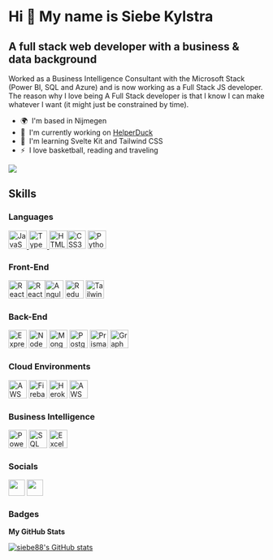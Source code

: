 # Hi 👋 My name is Siebe Kylstra

## A full stack web developer with a business & data background

Worked as a Business Intelligence Consultant with the Microsoft Stack (Power BI, SQL and Azure) and is now working as a Full Stack JS developer.
The reason why I love being A Full Stack developer is that I know I can make whatever I want (it might just be constrained by time).

- 🌍  I'm based in Nijmegen
- 🚀  I'm currently working on [HelperDuck](http://helperduck.com/)
- 🧠  I'm learning Svelte Kit and Tailwind CSS
- ⚡  I love basketball, reading and traveling

<a href="https://www.github.com/siebe88" target="_blank" rel="noreferrer"><img
src="https://img.shields.io/github/followers/siebe88?logo=github&style=for-the-badge&color=0891b2&labelColor=1c1917" /></a>

## Skills

### Languages

<p align="left"> <p align="left"><a href="https://developer.mozilla.org/en-US/docs/Web/JavaScript" target="_blank" rel="noreferrer">
<img src="https://raw.githubusercontent.com/danielcranney/readme-generator/main/public/icons/skills/javascript-colored.svg" width="36" height="36" alt="JavaScript" /></a><a href="https://www.typescriptlang.org/" target="_blank" rel="noreferrer">
<img src="https://raw.githubusercontent.com/danielcranney/readme-generator/main/public/icons/skills/typescript-colored.svg" width="36" height="36" alt="TypeScript" /></a><a href="https://developer.mozilla.org/en-US/docs/Glossary/HTML5" target="_blank" rel="noreferrer">
<img src="https://raw.githubusercontent.com/danielcranney/readme-generator/main/public/icons/skills/html5-colored.svg" width="36" height="36" alt="HTML5" /></a><a href="https://www.w3.org/TR/CSS/#css" target="_blank" rel="noreferrer"><img src="https://raw.githubusercontent.com/danielcranney/readme-generator/main/public/icons/skills/css3-colored.svg" width="36" height="36" alt="CSS3" /></a>
<a href="https://www.python.org/" target="_blank" rel="noreferrer"><img src="https://raw.githubusercontent.com/danielcranney/readme-generator/main/public/icons/skills/python-colored.svg" width="36" height="36" alt="Python" /></a>
</p>

### Front-End

<p align="left"><p align="left"><a href="https://reactjs.org/" target="_blank" rel="noreferrer"><img src="https://raw.githubusercontent.com/danielcranney/readme-generator/main/public/icons/skills/react-colored.svg" width="36" height="36" alt="React" /></a><a href="https://reactjs.org/" target="_blank" rel="noreferrer"><img src="https://raw.githubusercontent.com/kristerkari/react-native-svg-transformer/master/images/react-native-logo.png" width="36" height="36" alt="React" /></a><a href="https://angular.io/" target="_blank" rel="noreferrer"><img src="https://raw.githubusercontent.com/danielcranney/readme-generator/main/public/icons/skills/angularjs-colored.svg" width="36" height="36" alt="Angular" /></a>
<a href="https://redux.js.org/" target="_blank" rel="noreferrer"><img src="https://raw.githubusercontent.com/danielcranney/readme-generator/main/public/icons/skills/redux-colored.svg" width="36" height="36" alt="Redux" /></a>
<a href="https://tailwindcss.com/" target="_blank" rel="noreferrer"><img src="https://raw.githubusercontent.com/danielcranney/readme-generator/main/public/icons/skills/tailwindcss-colored.svg" width="36" height="36" alt="TailwindCSS" /></a>
</p>

### Back-End

<p align="left"> <p align="left">
<a href="https://expressjs.com/" target="_blank" rel="noreferrer"><img src="https://raw.githubusercontent.com/danielcranney/readme-generator/main/public/icons/skills/express-colored.svg" width="36" height="36" alt="Express" /></a>
<a href="https://nodejs.org/en/" target="_blank" rel="noreferrer"><img src="https://raw.githubusercontent.com/danielcranney/readme-generator/main/public/icons/skills/nodejs-colored.svg" width="36" 
 height="36" alt="NodeJS" /></a>
<a href="https://www.mongodb.com/" target="_blank" rel="noreferrer"><img src="https://raw.githubusercontent.com/danielcranney/readme-generator/main/public/icons/skills/mongodb-colored.svg" width="36"
  height="36" alt="MongoDB" /></a>
<a href="https://www.postgresql.org/" target="_blank" rel="noreferrer"><img src="https://raw.githubusercontent.com/danielcranney/readme-generator/main/public/icons/skills/postgresql-colored.svg" width="36" height="36" alt="PostgreSQL" /></a>
<a href="https://www.prisma.io/"> <img src="https://avatars.githubusercontent.com/u/17219288?s=280&v=4" alt="Prisma Logo" width="36" height="36"/></a>
<a href="https://graphql.org/" target="_blank" rel="noreferrer"><img src="https://raw.githubusercontent.com/danielcranney/readme-generator/main/public/icons/skills/graphql-colored.svg" width="36" height="36" alt="GraphQL" /></a>
</p>

### Cloud Environments

<p align="left"> <p align="left">
<a href="https://azure.microsoft.com/en-us/" target="_blank" rel="noreferrer"><img	src="https://cdn.worldvectorlogo.com/logos/azure-1.svg"	width="36" height="36" alt="AWS"/></a>
<a href="https://firebase.google.com/" target="_blank" rel="noreferrer"><img src="https://raw.githubusercontent.com/danielcranney/readme-generator/main/public/icons/skills/firebase-colored.svg" width="36" height="36" alt="Firebase" /></a>
<a href="https://www.heroku.com/" target="_blank" rel="noreferrer"><img src="https://raw.githubusercontent.com/danielcranney/readme-generator/main/public/icons/skills/heroku-colored.svg" width="36" height="36" alt="Heroku" /></a>
<a href="https://aws.amazon.com/" target="_blank" rel="noreferrer"><img	src="https://cdn.worldvectorlogo.com/logos/aws-2.svg"	width="36" height="36" alt="AWS"/></a>
</p>

### Business Intelligence

<p align="left"> <p align="left">
<a href="https://powerbi.microsoft.com/" target="_blank" rel="noreferrer"><img	src="https://cdn.worldvectorlogo.com/logos/power-bi.svg"	width="36" height="36" alt="Power BI"/></a>
<a href="https://www.microsoft.com/en-us/sql-server/sql-server-downloads" target="_blank" rel="noreferrer"><img	src="https://cdn.worldvectorlogo.com/logos/microsoft-sql-server-1.svg"	width="36" height="36" alt="SQL server"/></a>
<a href="https://www.microsoft.com/en-us/microsoft-365/excel" target="_blank" rel="noreferrer"><img	src="https://cdn.worldvectorlogo.com/logos/excel-4.svg"	width="36" height="36" alt="Excel"/></a>
</p>

### Socials

<p align="left"> <a href="https://www.github.com/siebe88" target="_blank" rel="noreferrer"><img src="https://raw.githubusercontent.com/danielcranney/readme-generator/main/public/icons/socials/github.svg" width="32" height="32" /></a> <a href="https://www.linkedin.com/in/siebe-kylstra" target="_blank" rel="noreferrer"><img src="https://raw.githubusercontent.com/danielcranney/readme-generator/main/public/icons/socials/linkedin.svg" width="32" height="32" /></a></p>

### Badges

<b>My GitHub Stats</b>

<a href="http://www.github.com/siebe88"><img src="https://github-readme-stats.vercel.app/api?username=siebe88&show_icons=true&hide=&count_private=true&title_color=0891b2&text_color=ffffff&icon_color=0891b2&bg_color=1c1917&hide_border=true&show_icons=true" alt="siebe88's GitHub stats" /></a>
